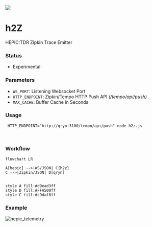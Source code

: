 <a href="https://hepic.cloud"><img src="https://avatars2.githubusercontent.com/u/27866033?s=200&v=4"></a>

# h2Z
HEPIC:TDR Zipkin Trace Emitter

### Status
- Experimental

### Parameters
- `WS_PORT`: Listening Websocket Port
- `HTTP_ENDPOINT`: Zipkin/Tempo HTTP Push API _(/tempo/api/push)_
- `MAX_CACHE`: Buffer Cache in Seconds

### Usage
```
 HTTP_ENDPOINT="http://qryn:3100/tempo/api/push" node h2z.js
```

<br>

### Workflow
```mermaid
flowchart LR

A[hepic] -->|WS/JSON| C{h2z}
C -->|Zipkin/JSON| D[qryn]


style A fill:#d9ead3ff
style D fill:#FFA500ff
style C fill:#c9daf8ff
```

### Example

![hepic_telemetry](https://github.com/hepictel/h2z/assets/1423657/65e8efa5-2468-475b-95f4-62d3ca196c37)
